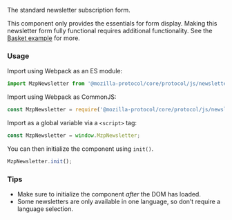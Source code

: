 The standard newsletter subscription form.

This component only provides the essentials for form display. Making this
newsletter form fully functional requires additional functionality. See
the [Basket example](https://github.com/mozilla/basket-example/) for more.

### Usage

Import using Webpack as an ES module:

```javascript
import MzpNewsletter from '@mozilla-protocol/core/protocol/js/newsletter';
```

Import using Webpack as CommonJS:

```javascript
const MzpNewsletter = require('@mozilla-protocol/core/protocol/js/newsletter');
```

Import as a global variable via a `<script>` tag:

```javascript
const MzpNewsletter = window.MzpNewsletter;
```

You can then initialize the component using `init()`.

```javascript
MzpNewsletter.init();
```

### Tips

- Make sure to initialize the component *after* the DOM has loaded.
- Some newsletters are only available in one language, so don’t require a
  language selection.
